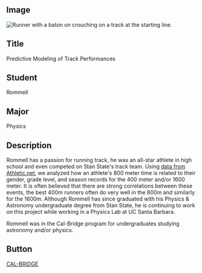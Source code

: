 ## Image

<img src="{{ url_for('static', filename='images/rommell.jpg') }}" alt="Runner with a baton on crouching on a track at the starting line.">

## Title

Predictive Modeling of Track Performances

## Student

Rommell

## Major

Physics

## Description

Rommell has a passion for running track, he was an all-star athlete in high school and even competed on Stan State's track team. Using [data from Athletic.net](athletic.net), we analyzed how an athlete's 800 meter time is related to their gender, grade level, and season records for the 400 meter and/or 1600 meter. It is often believed that there are strong correlations between these events, the best 400m runners often do very well in the 800m and similarly for the 1600m. Although Rommell has since graduated with his Physics & Astronomy undergraduate degree from Stan State, he is continuing to work on this project while working in a Physics Lab at UC Santa Barbara.

Rommell was in the Cal-Bridge program for undergraduates studying astronomy and/or physics.

## Button

<a href="https://www.cpp.edu/calbridge/" class="button">CAL-BRIDGE</a>